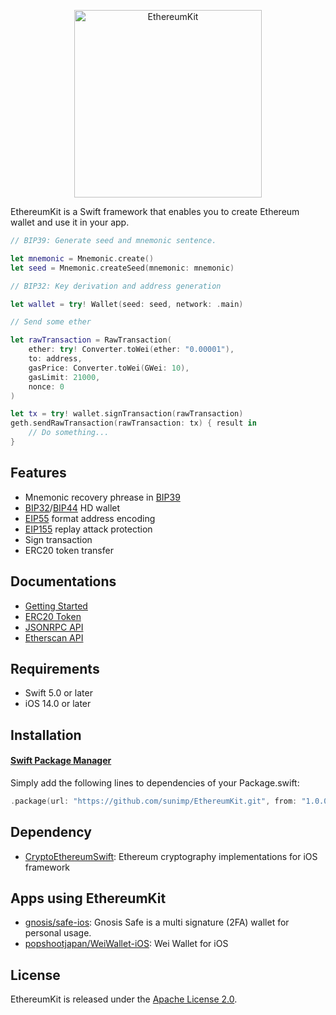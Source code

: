 <p align="center">
    <img src="https://user-images.githubusercontent.com/12425729/40763856-5f14764a-64e1-11e8-8684-2f1c8497abd5.png" alt="EthereumKit" height="300px">
</p>

EthereumKit is a Swift framework that enables you to create Ethereum wallet and use it in your app.

```swift
// BIP39: Generate seed and mnemonic sentence.

let mnemonic = Mnemonic.create()
let seed = Mnemonic.createSeed(mnemonic: mnemonic)

// BIP32: Key derivation and address generation

let wallet = try! Wallet(seed: seed, network: .main)

// Send some ether

let rawTransaction = RawTransaction(
    ether: try! Converter.toWei(ether: "0.00001"), 
    to: address, 
    gasPrice: Converter.toWei(GWei: 10), 
    gasLimit: 21000, 
    nonce: 0
)

let tx = try! wallet.signTransaction(rawTransaction)
geth.sendRawTransaction(rawTransaction: tx) { result in 
    // Do something...
}
```

## Features

- Mnemonic recovery phrease in [BIP39](https://github.com/bitcoin/bips/blob/master/bip-0039.mediawiki)
- [BIP32](https://github.com/bitcoin/bips/blob/master/bip-0032.mediawiki)/[BIP44](https://github.com/bitcoin/bips/blob/master/bip-0044.mediawiki) HD wallet
- [EIP55](https://github.com/ethereum/EIPs/blob/master/EIPS/eip-55.md) format address encoding
- [EIP155](https://github.com/ethereum/EIPs/blob/master/EIPS/eip-155.md) replay attack protection
- Sign transaction
- ERC20 token transfer

## Documentations

- [Getting Started](Documentation/GettingStarted.md)
- [ERC20 Token](Documentation/ERC20.md)
- [JSONRPC API](Documentation/JSONRPC.md)
- [Etherscan API](Documentation/Etherscan.md)

## Requirements

- Swift 5.0 or later
- iOS 14.0 or later

## Installation

#### [Swift Package Manager](https://github.com/swiftlang/swift-package-manager)

Simply add the following lines to dependencies of your Package.swift:

```swift
.package(url: "https://github.com/sunimp/EthereumKit.git", from: "1.0.0")
```

## Dependency

- [CryptoEthereumSwift](https://github.com/sunimp/CryptoEthereumSwift): Ethereum cryptography implementations for iOS framework

## Apps using EthereumKit

- [gnosis/safe-ios](https://github.com/gnosis/safe-ios): Gnosis Safe is a multi signature (2FA) wallet for personal usage.
- [popshootjapan/WeiWallet-iOS](https://github.com/popshootjapan/WeiWallet-iOS): Wei Wallet for iOS

## License
EthereumKit is released under the [Apache License 2.0](LICENSE.md).
